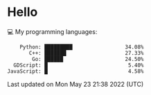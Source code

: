 # Hello

💻 My programming languages:

```
    Python: █████████                 34.08%
       C++: ███████                   27.33%
        Go: ██████                    24.50%
  GDScript: █                          5.40%
JavaScript: █                          4.58%
```

Last updated on Mon May 23 21:38 2022 (UTC)

